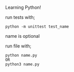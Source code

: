 Learning Python!

run tests with;
    
    python -m unittest test_name
name is optional

run file with;
    
    python name.py
    OR
    python3 name.py
